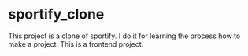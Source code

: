 # sportify_clone
This project is a clone of sportify. I do it for learning the process how to make a project. This is a frontend project.
